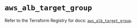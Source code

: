 # `aws_alb_target_group`

Refer to the Terraform Registry for docs: [`aws_alb_target_group`](https://registry.terraform.io/providers/hashicorp/aws/6.6.0/docs/resources/alb_target_group).
